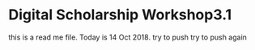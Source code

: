 # Digital Scholarship Workshop3.1
this is a read me file. Today is 14 Oct 2018.
try to push
try to push again
